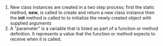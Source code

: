 1. New class instances are created in a two step process; 
first the static method, __new__, is called to create and return a new class instance then 
the __init__ method is called to to initialize 
the newly created object with supplied arguments
2. A "parameter" is a variable that is listed as part of a function or method definition. 
 It represents a value that the function or method expects to receive when it is called. 